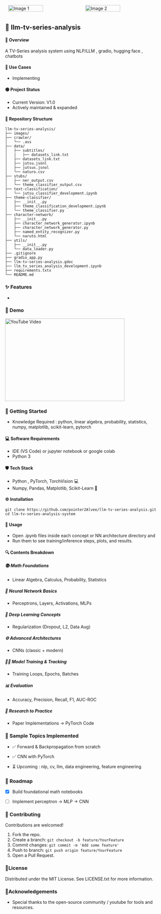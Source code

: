<div style="display: flex; justify-content: space-around; align-items: center;">
  <img src="images/1.png" alt="Image 1" style="width: 49%; margin: 10px;">
  <img src="images/2.png" alt="Image 2" style="width: 49%; margin: 10px;">
<!--   <img src="images/3.JPG" alt="Image 3" style="width: 25%; margin: 10px;"> -->
<!--   <img src="images/4.JPG" alt="Image 2" style="width: 33%; margin: 10px;"> -->
</div>

## 📜 llm-tv-series-analysis
#### 🧠 Overview 
A TV-Series analysis system using NLP/LLM , gradio, hugging face , chatbots

#### 🎯 Use Cases 
- Implementing 
  
#### 🟢 Project Status
- Current Version: V1.0
- Actively maintained & expanded

#### 📂 Repository Structure
```
llm-tv-series-analysis/
├── images/
├── crawler/
│   └── .ass
├── data/
│   ├── subtitles/
│   |   ├── datasets_link.txt
│   ├── datasets_link.txt
│   ├── jutsu.jsonl
│   ├── jutsus.jsnol
│   └── naturo.csv
├── stubs/
│   ├── ner_output.csv
│   └── theme_classifier_output.csv
├── text-classification/
│   └── jutsu_classifier_development.ipynb
├── theme-classifier/
│   ├── __init__.py
│   ├── theme_classification_development.ipynb
│   └── theme_classifier.py
├── character-network/
│   ├── __init__.py
│   ├── character_network_generator.ipynb
│   ├── character_network_generator.py
│   ├── named_entity_recognizer.py
│   └── naruto.html
├── utils/
│   ├── __init__.py
│   └── data_loader.py         
├── .gitignore
├── gradio_app.py
├── llm-tv-series-analysis.gdoc
├── llm_tv_series_analysis_development.ipynb
├── requirements.txtx
└── README.md
```

### ✨ Features
- 

### 🎥 Demo
<a href="https://youtu.be/Qor8kjsCJkA?si=7d1Mhc0KW4GQb3sF" target="_blank">
  <img src="https://img.youtube.com/vi/Qor8kjsCJkA/hqdefault.jpg" alt="YouTube Video" width="390" height="270">
</a>

### 🚀 Getting Started
- Knowledge Required : python, linear algebra, probability, statistics, numpy, matplotlib, scikit-learn, pytorch

<!-- ### 🛠️ Hardware Requirements
- None
-->

#### 💻 Software Requirements
- IDE (VS Code) or jupyter notebook or google colab
- Python 3
  
#### 🛡️ Tech Stack
- Python , PyTorch, TorchVision 💻
- Numpy, Pandas, Matplotlib, Scikit-Learn 🧩

<!--
### 🖇️ Schematic
- none
-->

#### ⚙️ Installation
```
git clone https://github.com/pointer2Alvee/llm-tv-series-analysis.git
cd llm-tv-series-analysis-system
```

#### 📖 Usage
- Open .ipynb files inside each concept or NN architecture directory and
- Run them to see training/inference steps, plots, and results.

#### 🔍 Contents Breakdown
##### 📚 Math Foundations
- Linear Algebra, Calculus, Probability, Statistics

##### 🧱 Neural Network Basics
- Perceptrons, Layers, Activations, MLPs


##### 🔧 Deep Learning Concepts
- Regularization (Dropout, L2, Data Aug)


##### ⚙️ Advanced Architectures
- CNNs (classic + modern)


##### 🏋️‍♂️ Model Training & Tracking
- Training Loops, Epochs, Batches


##### 📊 Evaluation
- Accuracy, Precision, Recall, F1, AUC-ROC


##### 🔬 Research to Practice
- Paper Implementations → PyTorch Code


### 🧪 Sample Topics Implemented
- ✅ Forward & Backpropagation from scratch
- ✅ CNN with PyTorch
  
- ⏳ Upcoming  : nlp, cv, llm, data engineering, feature engineering

### 🧭 Roadmap
- [x] Build foundational math notebooks
- [ ] Implement perceptron → MLP → CNN


### 🤝 Contributing
Contributions are welcomed!
1. Fork the repo. 
2. Create a branch: ```git checkout -b feature/YourFeature```
3. Commit changes: ```git commit -m 'Add some feature'```
4. Push to branch: ```git push origin feature/YourFeature```
5. Open a Pull Request.

### 📜License
Distributed under the MIT License. See LICENSE.txt for more information.

### 🙏Acknowledgements
- Special thanks to the open-source community / youtube for tools and resources.
